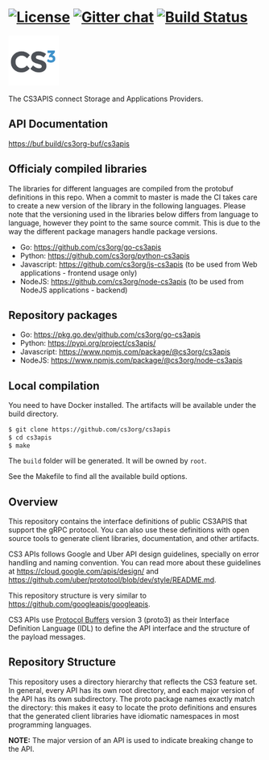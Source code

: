 [![License](https://img.shields.io/badge/License-Apache%202.0-blue.svg)](https://opensource.org/licenses/Apache-2.0) [![Gitter chat](https://badges.gitter.im/cs3org/cs3apis.svg)](https://gitter.im/cs3org/cs3apis) [![Build Status](https://github.com/cs3org/cs3apis/actions/workflows/build-and-publish.yml/badge.svg)](https://github.com/cs3org/cs3apis/actions/workflows/build-and-publish.yml)
================

<img width="100px" src="https://raw.githubusercontent.com/cs3org/logos/master/cs3org/cs3org.png"/>

The CS3APIS connect Storage and Applications Providers.

## API Documentation
https://buf.build/cs3org-buf/cs3apis

## Officialy compiled libraries
The libraries for different languages are compiled from the protobuf definitions in this repo.
When a commit to master is made the CI takes care to create a new version of the library in the following languages.
Please note that the versioning used in the libraries below differs from language to language, however they point to the 
same source commit. This is due to the way the different package managers handle package versions.

* Go: https://github.com/cs3org/go-cs3apis
* Python: https://github.com/cs3org/python-cs3apis
* Javascript: https://github.com/cs3org/js-cs3apis (to be used from Web applications - frontend usage only)
* NodeJS: https://github.com/cs3org/node-cs3apis (to be used from NodeJS applications - backend)

## Repository packages
* Go: https://pkg.go.dev/github.com/cs3org/go-cs3apis
* Python: https://pypi.org/project/cs3apis/
* Javascript: https://www.npmjs.com/package/@cs3org/cs3apis
* NodeJS: https://www.npmjs.com/package/@cs3org/node-cs3apis


## Local compilation

You need to have Docker installed. The artifacts will be available under the build directory.

```
$ git clone https://github.com/cs3org/cs3apis
$ cd cs3apis
$ make
```
The `build` folder will be generated. It will be owned by `root`.

See the Makefile to find all the available build options.

## Overview

This repository contains the interface definitions of public
CS3APIS that support the gRPC protocol.
You can also use these definitions with open source tools to generate client
libraries, documentation, and other artifacts.

CS3 APIs follows Google and Uber API design guidelines, specially on error handling and naming convention.
You can read more about these guidelines at https://cloud.google.com/apis/design/ and https://github.com/uber/prototool/blob/dev/style/README.md.

This repository structure is very similar to https://github.com/googleapis/googleapis.

CS3 APIs use [Protocol Buffers](https://github.com/google/protobuf)
version 3 (proto3) as their Interface Definition Language (IDL) to
define the API interface and the structure of the payload messages.

## Repository Structure

This repository uses a directory hierarchy that reflects the CS3
feature set. In general, every API has its own root
directory, and each major version of the API has its own subdirectory.
The proto package names exactly match the directory: this makes it
easy to locate the proto definitions and ensures that the generated
client libraries have idiomatic namespaces in most programming
languages. 

**NOTE:** The major version of an API is used to indicate breaking
change to the API.
